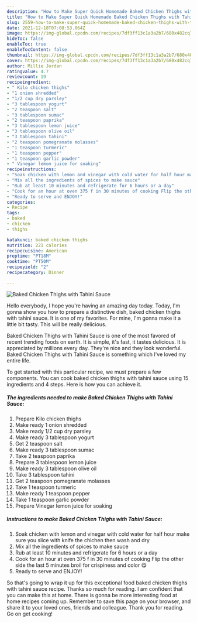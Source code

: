 ```yaml
---
description: "How to Make Super Quick Homemade Baked Chicken Thighs with Tahini Sauce"
title: "How to Make Super Quick Homemade Baked Chicken Thighs with Tahini Sauce"
slug: 2559-how-to-make-super-quick-homemade-baked-chicken-thighs-with-tahini-sauce
date: 2021-12-18T07:08:53.064Z
image: https://img-global.cpcdn.com/recipes/7df3ff13c1a3a2b7/680x482cq70/baked-chicken-thighs-with-tahini-sauce-recipe-main-photo.jpg
hideToc: false
enableToc: true
enableTocContent: false
thumbnail: https://img-global.cpcdn.com/recipes/7df3ff13c1a3a2b7/680x482cq70/baked-chicken-thighs-with-tahini-sauce-recipe-main-photo.jpg
cover: https://img-global.cpcdn.com/recipes/7df3ff13c1a3a2b7/680x482cq70/baked-chicken-thighs-with-tahini-sauce-recipe-main-photo.jpg
author: Millie Jordan
ratingvalue: 4.7
reviewcount: 19
recipeingredient:
- " Kilo chicken thighs"
- "1 onion shredded"
- "1/2 cup dry parsley"
- "3 tablespoon yogurt"
- "2 teaspoon salt"
- "3 tablespoon sumac"
- "2 teaspoon paprika"
- "3 tablespoon lemon juice"
- "3 tablespoon olive oil"
- "3 tablespoon tahini"
- "2 teaspoon pomegranate molasses"
- "1 teaspoon turmeric"
- "1 teaspoon pepper"
- "1 teaspoon garlic powder"
- " Vinegar lemon juice for soaking"
recipeinstructions:
- "Soak chicken with lemon and vinegar with cold water for half hour make sure you slice with knife the chichen then wash and dry"
- "Mix all the ingredients of spices to make sauce"
- "Rub at least 10 minutes and refrigerate for 6 hours or a day"
- "Cook for an hour at oven 375 f in 30 minutes of cooking Flip the other side the last 5 minutes broil for crispiness and color 😋"
- "Ready to serve and ENJOY!"
categories:
- Recipe
tags:
- baked
- chicken
- thighs

katakunci: baked chicken thighs 
nutrition: 221 calories
recipecuisine: American
preptime: "PT18M"
cooktime: "PT50M"
recipeyield: "2"
recipecategory: Dinner

---
```



![Baked Chicken Thighs with Tahini Sauce](https://img-global.cpcdn.com/recipes/7df3ff13c1a3a2b7/680x482cq70/baked-chicken-thighs-with-tahini-sauce-recipe-main-photo.jpg)

Hello everybody, I hope you're having an amazing day today. Today, I'm gonna show you how to prepare a distinctive dish, baked chicken thighs with tahini sauce. It is one of my favorites. For mine, I'm gonna make it a little bit tasty. This will be really delicious.



Baked Chicken Thighs with Tahini Sauce is one of the most favored of recent trending foods on earth. It is simple, it's fast, it tastes delicious. It is appreciated by millions every day. They're nice and they look wonderful. Baked Chicken Thighs with Tahini Sauce is something which I've loved my entire life.


To get started with this particular recipe, we must prepare a few components. You can cook baked chicken thighs with tahini sauce using 15 ingredients and 4 steps. Here is how you can achieve it.

<!--inarticleads1-->

##### The ingredients needed to make Baked Chicken Thighs with Tahini Sauce:

1. Prepare  Kilo chicken thighs
1. Make ready 1 onion shredded
1. Make ready 1/2 cup dry parsley
1. Make ready 3 tablespoon yogurt
1. Get 2 teaspoon salt
1. Make ready 3 tablespoon sumac
1. Take 2 teaspoon paprika
1. Prepare 3 tablespoon lemon juice
1. Make ready 3 tablespoon olive oil
1. Take 3 tablespoon tahini
1. Get 2 teaspoon pomegranate molasses
1. Take 1 teaspoon turmeric
1. Make ready 1 teaspoon pepper
1. Take 1 teaspoon garlic powder
1. Prepare  Vinegar lemon juice for soaking




<!--inarticleads2-->

##### Instructions to make Baked Chicken Thighs with Tahini Sauce:

1. Soak chicken with lemon and vinegar with cold water for half hour make sure you slice with knife the chichen then wash and dry
1. Mix all the ingredients of spices to make sauce
1. Rub at least 10 minutes and refrigerate for 6 hours or a day
1. Cook for an hour at oven 375 f in 30 minutes of cooking Flip the other side the last 5 minutes broil for crispiness and color 😋
1. Ready to serve and ENJOY!



So that's going to wrap it up for this exceptional food baked chicken thighs with tahini sauce recipe. Thanks so much for reading. I am confident that you can make this at home. There is gonna be more interesting food at home recipes coming up. Remember to save this page on your browser, and share it to your loved ones, friends and colleague. Thank you for reading. Go on get cooking!

